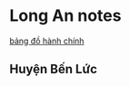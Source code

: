 # Long An notes

[bảng đồ hành chính](https://diaocthongthai.com/ban-do-long-an/)

## Huyện Bến Lức

